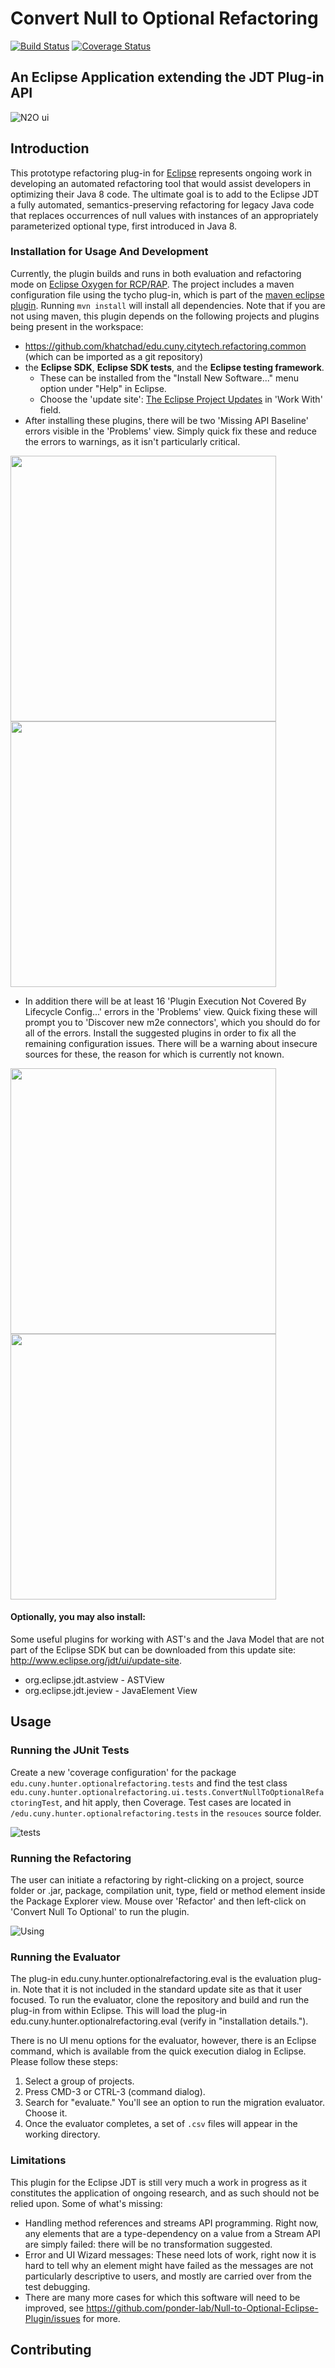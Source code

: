 # Convert Null to Optional Refactoring

[![Build Status](https://travis-ci.com/ponder-lab/Null-to-Optional-Eclipse-Plugin.svg?token=ysqq4ZuxzD688KNytWSA&branch=master)](https://travis-ci.com/ponder-lab/Null-to-Optional-Eclipse-Plugin) [![Coverage Status](https://coveralls.io/repos/github/ponder-lab/Null-to-Optional-Eclipse-Plugin/badge.svg?t=pnai3D)](https://coveralls.io/github/ponder-lab/Null-to-Optional-Eclipse-Plugin)

## An Eclipse Application extending the JDT Plug-in API
![N2O ui](https://i.imgur.com/VVFBFIH.png)
## Introduction
This prototype refactoring plug-in for [Eclipse](http://eclipse.org) represents ongoing work in developing an automated refactoring tool that would assist developers in optimizing their Java 8 code. The ultimate goal is to add to the Eclipse JDT a fully automated, semantics-preserving refactoring for legacy Java code that replaces occurrences of null values with instances of an appropriately parameterized optional type, first introduced in Java 8.

### Installation for Usage And Development
Currently, the plugin builds and runs in both evaluation and refactoring mode on [Eclipse Oxygen for RCP/RAP](https://www.eclipse.org/downloads/packages/release/oxygen/3a/eclipse-rcp-and-rap-developers).
The project includes a maven configuration file using the tycho plug-in, which is part of the [maven eclipse plugin](http://www.eclipse.org/m2e/). Running `mvn install` will install all dependencies. Note that if you are not using maven, this plugin depends on the following projects and plugins being present in the workspace:
- https://github.com/khatchad/edu.cuny.citytech.refactoring.common (which can be imported as a git repository)
- the **Eclipse SDK**, **Eclipse SDK tests**, and the **Eclipse testing framework**. 
  - These can be installed from the "Install New Software..." menu option under "Help" in Eclipse.
  - Choose the 'update site': [The Eclipse Project Updates](http://download.eclipse.org/eclipse/updates/4.7) in 'Work With' field.
- After installing these plugins, there will be two 'Missing API Baseline' errors visible in the 'Problems' view. Simply quick fix these and reduce the errors to warnings, as it isn't particularly critical.

<img src="https://i.imgur.com/XATKKxA.png" width="425"/> <img src="https://i.imgur.com/SOKJkNr.png" width="425"/> 
- In addition there will be at least 16 'Plugin Execution Not Covered By Lifecycle Config...' errors in the 'Problems' view. Quick fixing these will prompt you to 'Discover new m2e connectors', which you should do for all of the errors. Install the suggested plugins in order to fix all the remaining configuration issues. There will be a warning about insecure sources for these, the reason for which is currently not known.

<img src="https://i.imgur.com/ZbzOcVC.png" width="425"/> <img src="https://i.imgur.com/mcbBznJ.png" width="425"/> 
#### Optionally, you may also install:
Some useful plugins for working with AST's and the Java Model that are not part of the Eclipse SDK but can be downloaded from this update site: http://www.eclipse.org/jdt/ui/update-site.
- org.eclipse.jdt.astview - ASTView
- org.eclipse.jdt.jeview - JavaElement View

## Usage
### Running the JUnit Tests
Create a new 'coverage configuration' for the package `edu.cuny.hunter.optionalrefactoring.tests` and find the test class `edu.cuny.hunter.optionalrefactoring.ui.tests.ConvertNullToOptionalRefactoringTest`, and hit apply, then Coverage. Test cases are located in `/edu.cuny.hunter.optionalrefactoring.tests` in the `resouces` source folder.

![tests](https://i.imgur.com/WOdhYQh.png)

### Running the Refactoring
The user can initiate a refactoring by right-clicking on a project, source folder or .jar, package, compilation unit, type, field or method element inside the Package Explorer view. Mouse over 'Refactor' and then left-click on 'Convert Null To Optional' to run the plugin.

![Using](https://i.imgur.com/j7Tjczz.png)

### Running the Evaluator
The plug-in edu.cuny.hunter.optionalrefactoring.eval is the evaluation plug-in. Note that it is not included in the standard update site as that it user focused. To run the evaluator, clone the repository and build and run the plug-in from within Eclipse. This will load the plug-in edu.cuny.hunter.optionalrefactoring.eval (verify in "installation details.").

There is no UI menu options for the evaluator, however, there is an Eclipse command, which is available from the quick execution dialog in Eclipse. Please follow these steps:

1. Select a group of projects.
2. Press CMD-3 or CTRL-3 (command dialog).
3. Search for "evaluate." You'll see an option to run the migration evaluator. Choose it.
4. Once the evaluator completes, a set of `.csv` files will appear in the working directory.

### Limitations
This plugin for the Eclipse JDT is still very much a work in progress as it constitutes the application of ongoing research, and as such should not be relied upon.
Some of what's missing:
- Handling method references and streams API programming. Right now, any elements that are a type-dependency on a value from a Stream API are simply failed: there will be no transformation suggested.
- Error and UI Wizard messages: These need lots of work, right now it is hard to tell why an element might have failed as the messages are not particularly descriptive to users, and mostly are carried over from the test debugging.
- There are many more cases for which this software will need to be improved, see https://github.com/ponder-lab/Null-to-Optional-Eclipse-Plugin/issues for more.

## Contributing
